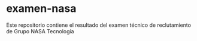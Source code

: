 # examen-nasa
Este repositorio contiene el resultado del examen técnico de reclutamiento de Grupo NASA Tecnología
